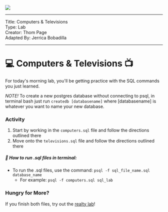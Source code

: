 ![](/ga_cog.png)

---
Title: Computers & Televisions <br>
Type: Lab <br>
Creator: Thom Page <br>
Adapted By: Jerrica Bobadilla

---

# :computer: Computers & Televisions :tv:

For today's morning lab, you'll be getting practice with the SQL commands you just learned.

_NOTE!_ To create a new postgres database without connecting to psql, in terminal bash just run `createdb [databasename]` where [databasename] is whatever you want to name your new database.

### Activity

1. Start by working in the `computers.sql` file and follow the directions outlined there
1. Move onto the `televisions.sql` file and follow the directions outlined there

##### :red_circle: How to run .sql files in terminal:

  - To run the .sql files, use the command: `psql -f sql_file_name.sql database_name`
      - For example: `psql -f computers.sql sql_lab`

### Hungry for More?

If you finish both files, try out the [realty lab](./realty)! 
